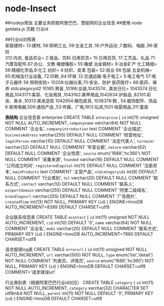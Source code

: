 node-Insect
===========

##nodejs爬虫
主要业务抓取阿里巴巴，慧聪网的企业信息
##使用
    node getdata.js 页数 行业id

##行业id对照表  
    家居建材= 13:建材, 58:照明工业, 59:五金工具 ,18:户外运动 ,7:数码、电脑 ,96:家纺  
    312:内衣, 
    食品农业= 2:食品、饮料
    日用百货= 15:日用百货, 17:工艺品、礼品 71:汽摩及配件,67:办公、文教
    橡塑橡胶= 55:橡塑
    冶金钢材= 9:冶金矿产
    化工精细= 56:精细化学品,8:化工
    纺织= 4:纺织、皮革
    包装= 52:纸业 68:包装
    五金机械= 65:机械及行业设备, 72:印刷 ,64:环保 ,12:交通运输
    电子电工= 5:电工电气 57:电子元器件 58
    照明安防= 10208:仪器仪表,70:安全、防护
    医药医疗= 66:医药、保养
    stdcategoryid2 10165:男装 ,10166:女装,1043574:,
    美妆日化= 1043574:日化用品,1043171:美容、化妆用具 ,1043162:美甲用品,1042634:护肤品 ,82101:彩妆、香水 ,10313:美发造型
    1042954:箱包皮具, 1038378:鞋 , 54:服饰配件、饰品 6:家用电器,509:通信产品 ,53:传媒、广电,1813:玩具,1501:母婴用品,311:童装

**表结构**
企业信息表 enterprise
    CREATE TABLE `enterprise` (
    `id` int(11) unsigned NOT NULL AUTO_INCREMENT,
    `companyname` varchar(64) NOT NULL COMMENT '企业名',
    `companyintroduction` text COMMENT '企业描述',
     `businessAddress` varchar(255) DEFAULT NULL COMMENT '经营地址',
     `legalPerson` varchar(10) DEFAULT NULL COMMENT '法定代表人',
     `turnover` varchar(32) DEFAULT NULL COMMENT '年营业额',
     `nature` varchar(62) DEFAULT NULL COMMENT '企业性质',
    `source` enum('1688','hc360') NOT NULL COMMENT '采集来源',
    `founded` varchar(16) DEFAULT NULL COMMENT '公司成立时间',
    `registeredCapital` int(11) DEFAULT NULL COMMENT '注册资本',
    `mainProducts` text COMMENT '主营产品',
    `stdcategoryid1` int(8) DEFAULT NULL COMMENT '行业类别',
    `tel` varchar(20) DEFAULT NULL COMMENT '联系方式',
    `contact` varchar(10) DEFAULT NULL COMMENT '联系人',
    `winportdomain` varchar(255) DEFAULT NULL COMMENT '阿里二级域名',
    `brandlogourl` varchar(255) DEFAULT NULL COMMENT '广告图片',
    `createdTime` int(13) NOT NULL,
     PRIMARY KEY (`id`)
    ) ENGINE=InnoDB AUTO_INCREMENT=8389 DEFAULT CHARSET=utf8


企业联系信息表
    CREATE TABLE `econtact` (
     `id` int(11) unsigned NOT NULL AUTO_INCREMENT,
      `cid` int(10) DEFAULT '0',
      `name` varchar(64) NOT NULL COMMENT '企业名',
     `mobi` varchar(20) DEFAULT NULL COMMENT '联系方式',
     PRIMARY KEY (`id`)
    ) ENGINE=InnoDB AUTO_INCREMENT=7880 DEFAULT CHARSET=utf8

请求报错log表
    CREATE TABLE `errorurl` (
    `id` int(11) unsigned NOT NULL AUTO_INCREMENT,
     `url` varchar(500) NOT NULL,
     `type` enum('list','detail') NOT NULL COMMENT '列表页、详情页',
     `source` enum('1688','hc360') NOT NULL,
     PRIMARY KEY (`id`)
    ) ENGINE=InnoDB DEFAULT CHARSET=utf8 COMMENT='请求错误url'

行业类别表（根据阿里巴巴行业id对应）
    CREATE TABLE `category` (
    `id` int(11) NOT NULL AUTO_INCREMENT,
    `category` varchar(32) CHARACTER SET utf8mb4 NOT NULL,
     `parent` int(11) NOT NULL DEFAULT '0',
     PRIMARY KEY (`id`)
    ) ENGINE=InnoDB DEFAULT CHARSET=utf8

